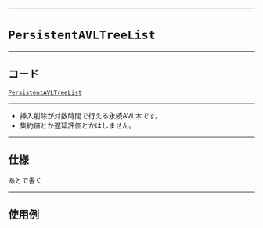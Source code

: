 _____

# `PersistentAVLTreeList`

_____

## コード

[`PersistentAVLTreeList`](https://github.com/titanium-22/Library_py/blob/main/DataStructures/AVLTree/PersistentAVLTreeList.py)
<!-- code=https://github.com/titanium-22/Library_py/blob/main/DataStructures\AVLTree\PersistentAVLTreeList.py -->

_____

- 挿入削除が対数時間で行える永続AVL木です。
- 集約値とか遅延評価とかはしません。

_____

## 仕様

あとで書く

_____

## 使用例

```python
```

